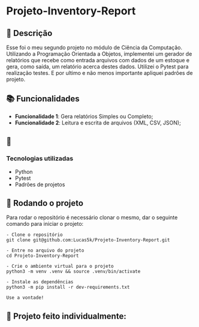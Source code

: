 # Projeto-Inventory-Report

## :memo: Descrição
<p>Esse foi o meu segundo projeto no módulo de Ciência da Computação. Utilizando a Programação Orientada a Objetos, implementei um gerador de relatórios que recebe como entrada arquivos com dados de um estoque e gera, como saída, um relatório acerca destes dados. Utilizei o Pytest para realização testes.
E por ultimo e não menos importante apliquei padrões de projeto.</p>

## :books: Funcionalidades
* <b>Funcionalidade 1</b>: Gera relatórios Simples ou Completo;
* <b>Funcionalidade 2</b>: Leitura e escrita de arquivos (XML, CSV, JSON);

## :wrench: <h3>Tecnologias utilizadas</h3>
* Python
* Pytest
* Padrões de projetos

## :rocket: Rodando o projeto
Para rodar o repositório é necessário clonar o mesmo, dar o seguinte comando para iniciar o projeto:
```
- Clone o repositório
git clone git@github.com:Lucas5k/Projeto-Inventory-Report.git

- Entre no arquivo do projeto
cd Projeto-Inventory-Report

- Crie o ambiente virtual para o projeto
python3 -m venv .venv && source .venv/bin/activate

- Instale as dependências
python3 -m pip install -r dev-requirements.txt

Use a vontade!

```
<!-- ## :soon: Implementação futura
* O que será implementado na próxima sprint? -->

## :handshake: Projeto feito individualmente:

<!-- ## :dart: Status do projeto -->
